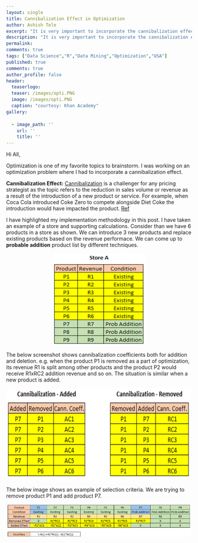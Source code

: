 ```yaml
---
layout: single
title: Cannibalization Effect in Optimization
author: Ashish Tele
excerpt: "It is very important to incorporate the cannibalization effect in realtime optimization problems. This post describes my approach from scratch in developing the methodology."
description: "It is very important to incorporate the cannibalization effect in realtime optimization problems. This post describes my approach from scratch in developing the methodology."
permalink:
comments: true
tags: ["Data Science","R","Data Mining","Optimization","USA"]
published: true
comments: true
author_profile: false
header:
  teaserlogo:
  teaser: /images/opti.PNG
  image: /images/opti.PNG
  caption: "courtesy: Khan Academy"
gallery:

  - image_path: ''
    url: ''
    title: ''
---
```

Hi All,

Optimization is one of my favorite topics to brainstorm. I was working on an optimization problem where I had to incorporate a cannibalization effect. 

**Cannibalization Effect:** [Cannibalization](https://link.springer.com/article/10.1057/rpm.2012.22) is a challenger for any pricing strategist as the topic refers to the reduction in sales volume or revenue as a result of the introduction of a new product or service. For example, when Coca Cola introduced Coke Zero to compete alongside Diet Coke the introduction would have impacted the product. [Ref](https://link.springer.com/article/10.1057/rpm.2012.22)  

I have highlighted my implementation methodology in this post. I have taken an example of a store and supporting calculations. Consider than we have 6 products in a store as shown. We can introduce 3 new products and replace existing products based on the revenue performace. We can come up to **probable addition** product list by different techniques.

<p align="center">
  <img width="250" height="250" src="/images/store1.PNG">
</p>

The below screenshot shows cannibalization coefficients both for addition and deletion. e.g. when the product P1 is removed as a part of optimization, its revenue R1 is split among other products and the product P2 would receive R1xRC2 addition revenue and so on. The situation is similar when a new product is added.

<p align="center">
  <img width="500" height="250" src="/images/store2.PNG">
</p>

The below image shows an example of selection criteria. We are trying to remove product P1 and add product P7. 

<p align="center">
  <img width="500" height="90" src="/images/store3.PNG">
</p>
